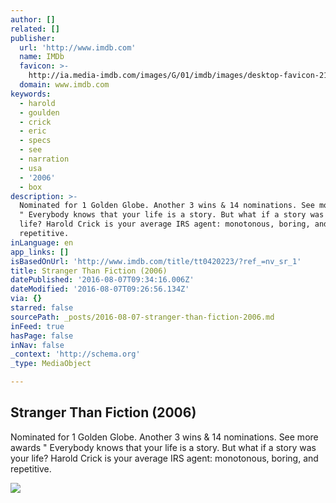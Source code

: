 ```yaml
---
author: []
related: []
publisher:
  url: 'http://www.imdb.com'
  name: IMDb
  favicon: >-
    http://ia.media-imdb.com/images/G/01/imdb/images/desktop-favicon-2165806970._CB282524575_.ico
  domain: www.imdb.com
keywords:
  - harold
  - goulden
  - crick
  - eric
  - specs
  - see
  - narration
  - usa
  - '2006'
  - box
description: >-
  Nominated for 1 Golden Globe. Another 3 wins & 14 nominations. See more awards
  " Everybody knows that your life is a story. But what if a story was your
  life? Harold Crick is your average IRS agent: monotonous, boring, and
  repetitive.
inLanguage: en
app_links: []
isBasedOnUrl: 'http://www.imdb.com/title/tt0420223/?ref_=nv_sr_1'
title: Stranger Than Fiction (2006)
datePublished: '2016-08-07T09:34:16.006Z'
dateModified: '2016-08-07T09:26:56.134Z'
via: {}
starred: false
sourcePath: _posts/2016-08-07-stranger-than-fiction-2006.md
inFeed: true
hasPage: false
inNav: false
_context: 'http://schema.org'
_type: MediaObject

---
```

<article style=""><h1>Stranger Than Fiction (2006)</h1><p>Nominated for 1 Golden Globe. Another 3 wins &amp; 14 nominations. See more awards " Everybody knows that your life is a story. But what if a story was your life? Harold Crick is your average IRS agent: monotonous, boring, and repetitive.</p><img src="http://ia.media-imdb.com/images/M/MV5BMTY5MjA3MTY2Ml5BMl5BanBnXkFtZTcwNTMzNzYzMw@@._V1_UY1200_CR88,0,630,1200_AL_.jpg" /></article>